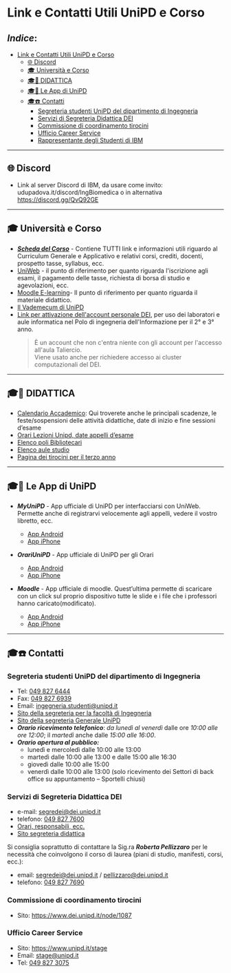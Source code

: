 
# Link e Contatti Utili UniPD e Corso

## *Indice*:<!-- omit in toc -->
- [Link e Contatti Utili UniPD e Corso](#link-e-contatti-utili-unipd-e-corso)
  - [🌐 Discord](#-discord)
  - [🎓 Università e Corso](#-università-e-corso)
  - [🎓📆 DIDATTICA](#-didattica)
  - [🎓📲 Le App di UniPD](#-le-app-di-unipd)
  - [🎓☎️ Contatti](#️-contatti)
    - [Segreteria studenti UniPD del dipartimento di Ingegneria](#segreteria-studenti-unipd-del-dipartimento-di-ingegneria)
    - [Servizi di Segreteria Didattica DEI](#servizi-di-segreteria-didattica-dei)
    - [Commissione di coordinamento tirocini](#commissione-di-coordinamento-tirocini)
    - [Ufficio Career Service](#ufficio-career-service)
    - [Rappresentante degli Studenti di IBM](#rappresentante-degli-studenti-di-ibm)


---

## 🌐 Discord

- Link al server Discord di IBM, da usare come invito: udupadova.it/discord/IngBiomedica o in alternativa https://discord.gg/QvQ92GE

---
## 🎓 Università e Corso

- [***Scheda del Corso***](https://didattica.unipd.it/off/2019/LT/IN/IN2374) - Contiene TUTTI link e informazioni utili riguardo al Curriculum Generale e Applicativo e relativi corsi, crediti, docenti, prospetto tasse, syllabus, ecc.
- [UniWeb](https://uniweb.unipd.it/) - il punto di riferimento per quanto riguarda l'iscrizione agli esami, il pagamento delle tasse, richiesta di borsa di studio e agevolazioni, ecc.
- [Moodle E-learning](https://elearning.dei.unipd.it/)- Il punto di riferimento per quanto riguarda il materiale didattico.
- [Il Vademecum di UniPD](https://www.spgi.unipd.it/corsi/guida-rapida-gli-studenti)
- [Link per attivazione dell'account personale DEI](https://www.dei.unipd.it/nuovoaccount/), per uso dei laboratori e aule informatica nel Polo di ingegneria dell'Informazione per il 2° e 3° anno. 
    > È un account che non c'entra niente con gli account per l'accesso all'aula Taliercio. <br> Viene usato anche per richiedere accesso ai cluster computazionali del DEI.
--- 

## 🎓📆 DIDATTICA

- [Calendario Accademico](https://www.unipd.it/calendario-scadenze): Qui troverete anche le principali scadenze, le feste/sospensioni delle attività didattiche, date di inizio e fine sessioni d’esame
- [Orari Lezioni Unipd, date appelli d’esame](http://tiny.cc/orariUnipd)
- [Elenco poli Bibliotecari](http://bibliotecadigitale.cab.unipd.it/biblioteche/elenco-delle-biblioteche)
- [Elenco aule studio](https://www.unipd.it/aule-studio)
- [Pagina dei tirocini per il terzo anno](https://www.ingegneria.unipd.it/studenti-iscritti/stage-e-tirocini)

--- 

## 🎓📲 Le App di UniPD

- ***MyUniPD*** - App ufficiale di UniPD per interfacciarsi con UniWeb. Permette anche di registrarvi velocemente agli appelli, vedere il vostro libretto, ecc.
 
  - [App Android](https://play.google.com/store/apps/details?id=it.unipd.studenti4.test) 
  - [App iPhone](https://apps.apple.com/it/app/myunipd/id1478733708)

- ***OrariUniPD*** - App ufficiale di UniPD per gli Orari
  - [App Android](https://play.google.com/store/apps/details?id=it.easystaff.unipd) 
  - [App iPhone](https://apps.apple.com/it/app/orariunipd/id1436137050)

- ***Moodle*** - App ufficiale di moodle. Quest’ultima permette di scaricare con un click sul proprio dispositivo tutte le slide e i file che i professori hanno caricato(modificato). 

  - [App Android](https://play.google.com/store/apps/details?id=com.moodle.moodlemobile)
  - [App iPhone](https://apps.apple.com/it/app/moodle/id633359593)

---

## 🎓☎️ Contatti

### Segreteria studenti UniPD del dipartimento di Ingegneria

  - Tel: [049 827 6444](tel:0498276444)
  - Fax: [049 827 6939](tel:0498276939)
  - Email: ingegneria.studenti@unipd.it
  - [Sito della segreteria per la facoltà di Ingegneria](https://www.ingegneria.unipd.it/segreteria-studenti)
  - [Sito della segreteria Generale UniPD](https://www.unipd.it/carriere-studenti)
  - ***Orario ricevimento telefonico***: *da lunedì al venerdì* dalle ore *10:00 alle ore 12:00*; il *martedì* anche dalle *15:00 alle 16:00*.
  - ***Orario apertura al pubblico:***
    - lunedì e mercoledì dalle 10:00 alle 13:00
    - martedì dalle 10:00 alle 13:00 e dalle 15:00 alle 16:30
    - giovedì dalle 10:00 alle 15:00
    - venerdì dalle 10:00 alle 13:00  (solo ricevimento dei Settori di back office su appuntamento – Sportelli chiusi)


### Servizi di Segreteria Didattica DEI

  - e-mail: segredei@dei.unipd.it
  - telefono: [049 827 7600](tel:0498277600)
  - [Orari, responsabili, ecc.](https://www.dei.unipd.it/node/809)
  - [Sito segreteria didattica](https://elearning.dei.unipd.it/mod/book/view.php?id=3&chapterid=47)


  Si consiglia soprattutto di contattare la Sig.ra ***Roberta Pellizzaro*** per le necessità che coinvolgono il corso di laurea (piani di studio, manifesti, corsi, ecc.):
  - email: segredei@dei.unipd.it / pellizzaro@dei.unipd.it
  - telefono: [049 827 7690](tel:0498277690)


### Commissione di coordinamento tirocini

  - Sito: https://www.dei.unipd.it/node/1087

### Ufficio Career Service

  - Sito: https://www.unipd.it/stage
  - Email: stage@unipd.it
  - Tel: [049 827 3075](tel:0498273075)
